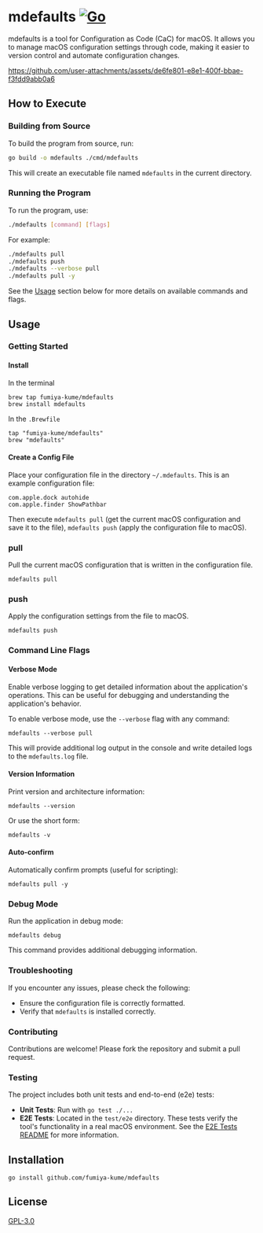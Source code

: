 # mdefaults [![Go](https://github.com/fumiya-kume/mdefaults/actions/workflows/go.yml/badge.svg)](https://github.com/fumiya-kume/mdefaults/actions/workflows/go.yml)

mdefaults is a tool for Configuration as Code (CaC) for macOS. It allows you to manage macOS configuration settings through code, making it easier to version control and automate configuration changes.

https://github.com/user-attachments/assets/de6fe801-e8e1-400f-bbae-f3fdd9abb0a6

## How to Execute

### Building from Source

To build the program from source, run:

```bash
go build -o mdefaults ./cmd/mdefaults
```

This will create an executable file named `mdefaults` in the current directory.

### Running the Program

To run the program, use:

```bash
./mdefaults [command] [flags]
```

For example:

```bash
./mdefaults pull
./mdefaults push
./mdefaults --verbose pull
./mdefaults pull -y
```

See the [Usage](#usage) section below for more details on available commands and flags.

## Usage

### Getting Started

#### Install

In the terminal
```
brew tap fumiya-kume/mdefaults
brew install mdefaults
```

In the `.Brewfile`
```
tap "fumiya-kume/mdefaults"
brew "mdefaults"
```

#### Create a Config File

Place your configuration file in the directory `~/.mdefaults`. This is an example configuration file:

```
com.apple.dock autohide
com.apple.finder ShowPathbar
```

Then execute `mdefaults pull` (get the current macOS configuration and save it to the file), `mdefaults push` (apply the configuration file to macOS).

### pull

Pull the current macOS configuration that is written in the configuration file.

```
mdefaults pull
```

### push

Apply the configuration settings from the file to macOS.

```
mdefaults push
```


### Command Line Flags

#### Verbose Mode

Enable verbose logging to get detailed information about the application's operations. This can be useful for debugging and understanding the application's behavior.

To enable verbose mode, use the `--verbose` flag with any command:

```
mdefaults --verbose pull
```

This will provide additional log output in the console and write detailed logs to the `mdefaults.log` file.

#### Version Information

Print version and architecture information:

```
mdefaults --version
```

Or use the short form:

```
mdefaults -v
```

#### Auto-confirm

Automatically confirm prompts (useful for scripting):

```
mdefaults pull -y
```

### Debug Mode

Run the application in debug mode:

```
mdefaults debug
```

This command provides additional debugging information.

### Troubleshooting

If you encounter any issues, please check the following:
- Ensure the configuration file is correctly formatted.
- Verify that `mdefaults` is installed correctly.

### Contributing

Contributions are welcome! Please fork the repository and submit a pull request.

### Testing

The project includes both unit tests and end-to-end (e2e) tests:

- **Unit Tests**: Run with `go test ./...`
- **E2E Tests**: Located in the `test/e2e` directory. These tests verify the tool's functionality in a real macOS environment. See the [E2E Tests README](test/e2e/README.md) for more information.

## Installation

```
go install github.com/fumiya-kume/mdefaults
```

## License

[GPL-3.0](LICENSE)
